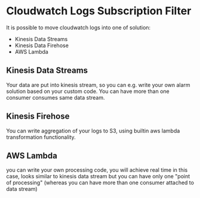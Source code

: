 # Cloudwatch Logs Subscription Filter
It is possible to move cloudwatch logs into one of solution:
* Kinesis Data Streams
* Kinesis Data Firehose
* AWS Lambda

## Kinesis Data Streams
Your data are put into kinesis stream, so you can e.g. write your own alarm solution based on your custom code. You can have more than one consumer consumes same data stream.

## Kinesis Firehose
You can write aggregation of your logs to S3, using builtin aws lambda transformation functionality.

## AWS Lambda
you can write your own processing code, you will achieve real time in this case, looks similar to kinesis data stream but you can have only one "point of processing" (whereas you can have more than one consumer attached to data stream)

